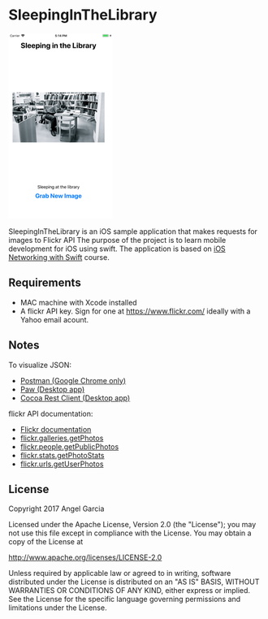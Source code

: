 # SleepingInTheLibrary


![Scheme](/screenshots/SimulatorScreenShot-iPhone8Plus-2017-11-24at17.14.18.png)


SleepingInTheLibrary is an iOS sample application that makes requests for images to Flickr API
The purpose of the project is to learn mobile development for iOS using swift.
The application is based on [iOS Networking with Swift](https://www.udacity.com/course/ios-networking-with-swift--ud421) course.


## Requirements
- MAC machine with Xcode installed
- A flickr API key.  Sign for one at https://www.flickr.com/  ideally with a Yahoo email acount.


## Notes
To visualize JSON:
- [Postman (Google Chrome only)](https://www.getpostman.com/)
- [Paw (Desktop app)](https://paw.cloud/)
- [Cocoa Rest Client (Desktop app)](http://mmattozzi.github.io/cocoa-rest-client/)

flickr API documentation:
- [Flickr documentation](https://www.flickr.com/services/api/)
- [flickr.galleries.getPhotos](https://www.flickr.com/services/api/flickr.galleries.getPhotos.html)
- [flickr.people.getPublicPhotos](https://www.flickr.com/services/api/flickr.people.getPublicPhotos.html)
- [flickr.stats.getPhotoStats](https://www.flickr.com/services/api/flickr.stats.getPhotoStats.html)
- [flickr.urls.getUserPhotos](https://www.flickr.com/services/api/flickr.urls.getUserPhotos.html)

## License

Copyright 2017 Angel Garcia

Licensed under the Apache License, Version 2.0 (the "License"); you may not use this file except in compliance with the License. You may obtain a copy of the License at

http://www.apache.org/licenses/LICENSE-2.0

Unless required by applicable law or agreed to in writing, software distributed under the License is distributed on an "AS IS" BASIS, WITHOUT WARRANTIES OR CONDITIONS OF ANY KIND, either express or implied. See the License for the specific language governing permissions and limitations under the License.

